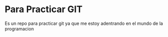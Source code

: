 # Para Practicar GIT
Es un repo para practicar git ya que me estoy adentrando en el mundo de la programacion